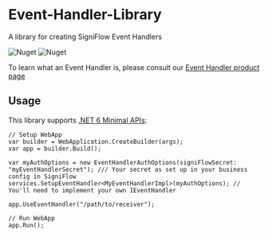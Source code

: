 # Event-Handler-Library
A library for creating SigniFlow Event Handlers

![Nuget](https://img.shields.io/nuget/v/SigniFlow.EventHandler) ![Nuget](https://img.shields.io/nuget/dt/SigniFlow.EventHandler)

To learn what an Event Handler is, please consult our [Event Handler product page](https://www.signiflow.com/connect-with-eventhandler/)

## Usage

This library supports [.NET 6 Minimal APIs](https://learn.microsoft.com/en-us/aspnet/core/fundamentals/minimal-apis?view=aspnetcore-6.0):

```CSharp
// Setup WebApp
var builder = WebApplication.CreateBuilder(args);
var app = builder.Build();

var myAuthOptions = new EventHandlerAuthOptions(signiFlowSecret: "myEventHandlerSecret"); /// Your secret as set up in your business config in SigniFlow
services.SetupEventHandler<MyEventHandlerImpl>(myAuthOptions); // You'll need to implement your own IEventHandler

app.UseEventHandler("/path/to/receiver");

// Run WebApp
app.Run();
```